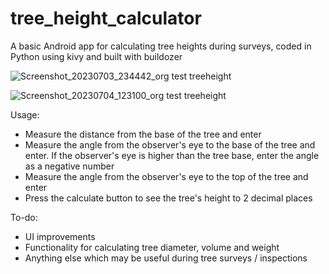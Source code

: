 # tree_height_calculator
A basic Android app for calculating tree heights during surveys, coded in Python using kivy and built with buildozer

![Screenshot_20230703_234442_org test treeheight](https://github.com/simonchalder/tree_height_calculator/assets/66743889/d1629e45-92aa-4971-bca1-2a398a0003b3)

![Screenshot_20230704_123100_org test treeheight](https://github.com/simonchalder/tree_height_calculator/assets/66743889/d7e056d1-d2b5-467c-97be-053775303c0e)

Usage:

- Measure the distance from the base of the tree and enter
- Measure the angle from the observer's eye to the base of the tree and enter. If the observer's eye is higher than the tree base, enter the angle as a negative number
- Measure the angle from the observer's eye to the top of the tree and enter
- Press the calculate button to see the tree's height to 2 decimal places

To-do:

- UI improvements
- Functionality for calculating tree diameter, volume and weight
- Anything else which may be useful during tree surveys / inspections
